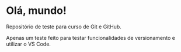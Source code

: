 # Olá, mundo!
 Repositório de teste para curso de Git e GitHub.

 Apenas um teste feito para testar funcionalidades de versionamento e utilizar o VS Code.

